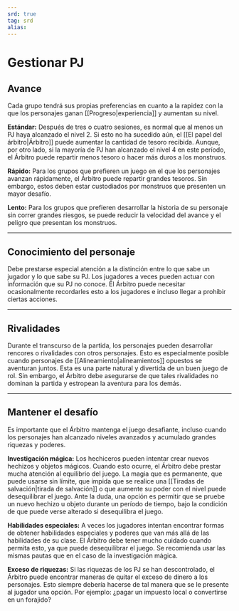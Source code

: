 ```yaml
---
srd: true
tag: srd
alias: 
---
```

# Gestionar PJ
## Avance 

Cada grupo tendrá sus propias preferencias en cuanto a la rapidez con la que los personajes ganan [[Progreso|experiencia]] y aumentan su nivel. 

**Estándar:** Después de tres o cuatro sesiones, es normal que al menos un PJ haya alcanzado el nivel 2. Si esto no ha sucedido aún, el [[El papel del árbitro|Árbitro]] puede aumentar la cantidad de tesoro recibida. Aunque, por otro lado, si la mayoría de PJ han alcanzado el nivel 4 en este período, el Árbitro puede repartir menos tesoro o hacer más duros a los monstruos. 

**Rápido:** Para los grupos que prefieren un juego en el que los personajes avanzan rápidamente, el Árbitro puede repartir grandes tesoros. Sin embargo, estos deben estar custodiados por monstruos que presenten un mayor desafío. 

**Lento:** Para los grupos que prefieren desarrollar la historia de su personaje sin correr grandes riesgos, se puede reducir la velocidad del avance y el peligro que presentan los monstruos. 

---
## Conocimiento del personaje 

Debe prestarse especial atención a la distinción entre lo que sabe un jugador y lo que sabe su PJ. Los jugadores a veces pueden actuar con información que su PJ no conoce. El Árbitro puede necesitar ocasionalmente recordarles esto a los jugadores e incluso llegar a prohibir ciertas acciones. 

---
## Rivalidades 

Durante el transcurso de la partida, los personajes pueden desarrollar rencores o rivalidades con otros personajes. Esto es especialmente posible cuando personajes de [[Alineamiento|alineamientos]] opuestos se aventuran juntos. Esta es una parte natural y divertida de un buen juego de rol. Sin embargo, el Árbitro debe asegurarse de que tales rivalidades no dominan la partida y estropean la aventura para los demás.

---
## Mantener el desafío 

Es importante que el Árbitro mantenga el juego desafiante, incluso cuando los personajes han alcanzado niveles avanzados y acumulado grandes riquezas y poderes. 

**Investigación mágica:** Los hechiceros pueden intentar crear nuevos hechizos y objetos mágicos. Cuando esto ocurre, el Árbitro debe prestar mucha atención al equilibrio del juego. La magia que es permanente, que puede usarse sin límite, que impida que se realice una [[Tiradas de salvación|tirada de salvación]] o que aumente su poder con el nivel puede desequilibrar el juego. Ante la duda, una opción es permitir que se pruebe un nuevo hechizo u objeto durante un período de tiempo, bajo la condición de que puede verse alterado si desequilibra el juego. 

**Habilidades especiales:** A veces los jugadores intentan encontrar formas de obtener habilidades especiales y poderes que van más allá de las habilidades de su clase. El Árbitro debe tener mucho cuidado cuando permita esto, ya que puede desequilibrar el juego. Se recomienda usar las mismas pautas que en el caso de la investigación mágica. 

**Exceso de riquezas:** Si las riquezas de los PJ se han descontrolado, el Árbitro puede encontrar maneras de quitar el exceso de dinero a los personajes. Esto siempre debería hacerse de tal manera que se le presente al jugador una opción. Por ejemplo: ¿pagar un impuesto local o convertirse en un forajido?